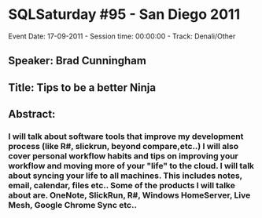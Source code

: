 # SQLSaturday #95 - San Diego 2011
Event Date: 17-09-2011 - Session time: 00:00:00 - Track: Denali/Other
## Speaker: Brad Cunningham
## Title: Tips to be a better Ninja
## Abstract:
### I will talk about software tools that improve my development process (like R#, slickrun, beyond compare,etc..) I will also cover personal workflow habits and tips on improving your workflow and moving more of your "life" to the cloud. I will talk about syncing your life to all machines. This includes notes, email, calendar, files etc.. Some of the products I will talke about are. OneNote, SlickRun, R#, Windows HomeServer, Live Mesh, Google Chrome Sync etc..
